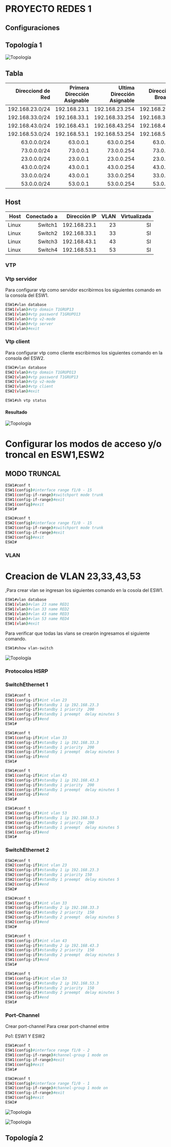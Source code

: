 
# PROYECTO REDES 1

## Configuraciones

## Topología 1
![Topología](img/t1.png)


## Tabla  

|Direcciond de Red|Primera Dirección Asignable|Ultima Dirección Asignable|Direccion de Broadcast|
|----------------:|--------------------------:|-------------------------:|--------------------:|
| 192.168.23.0/24 | 192.168.23.1              | 192.168.23.254           |192.168.23.255       |
| 192.168.33.0/24 | 192.168.33.1              | 192.168.33.254           |192.168.33.255       |
| 192.168.43.0/24 | 192.168.43.1              | 192.168.43.254           |192.168.43.255       |
| 192.168.53.0/24 | 192.168.53.1              | 192.168.53.254           |192.168.53.255       |
| 63.0.0.0/24     | 63.0.0.1                  | 63.0.0.254               |63.0.0.255           |
| 73.0.0.0/24     | 73.0.0.1                  | 73.0.0.254               |73.0.0.255           |
| 23.0.0.0/24     | 23.0.0.1                  | 23.0.0.254               |23.0.0.255           |
| 43.0.0.0/24     | 43.0.0.1                  | 43.0.0.254               |43.0.0.255           |
| 33.0.0.0/24     | 43.0.0.1                  | 33.0.0.254               |33.0.0.255           |
| 53.0.0.0/24     | 53.0.0.1                  | 53.0.0.254               |53.0.0.255           |

## Host

| Host  | Conectado a | Dirección IP  | VLAN  | Virtualizada |
|------:|------------:| -------------:|-----: |-------------:|
| Linux | Switch1     | 192.168.23.1  |   23  |      SI      |
| Linux | Switch2     | 192.168.33.1  |   33  |      SI      |
| Linux | Switch3     | 192.168.43.1  |   43  |      SI      |
| Linux | Switch4     | 192.168.53.1  |   53  |      SI      |

### VTP

### Vtp servidor
Para configurar vtp como servidor escribirmos los siguientes comando en la consola del ESW1.
```sh
ESW1#vlan database
ESW1(vlan)#vtp domain T1GRUP13
ESW1(vlan)#vtp password T1GRUPO13
ESW1(vlan)#vtp v2-mode
ESW1(vlan)#vtp server
ESW1(vlan)#exit
```

### Vtp client
Para configurar vtp como cliente escribirmos los siguientes comando en la consola del ESW2.
```sh
ESW2#vlan database
ESW2(vlan)#vtp domain T1GRUPO13
ESW2(vlan)#vtp password T1GRUP13
ESW2(vlan)#vtp v2-mode
ESW2(vlan)#vtp client
ESW2(vlan)#exit
```

```sh
ESW1#sh vtp status
```
#### Resultado
![Topología](img/vtp1.png)

# Configurar los modos de acceso y/o troncal en ESW1,ESW2 


## MODO TRUNCAL

```sh
ESW1#conf t
ESW1(config)#interface range f1/0 - 15
ESW1(config-if-range)#switchport mode trunk
ESW1(config-if-range)#exit
ESW1(config)#exit
ESW1#
```

```sh
ESW2#conf t
ESW2(config)#interface range f1/0 - 15
ESW2(config-if-range)#switchport mode trunk
ESW2(config-if-range)#exit
ESW2(config)#exit
ESW2#
```





### VLAN
# Creacion de VLAN 23,33,43,53
,Para crear vlan se ingresan los siguientes comando en la cosola del ESW1.
```sh
ESW1#vlan database
ESW1(vlan)#vlan 23 name RED1
ESW1(vlan)#vlan 33 name RED2
ESW1(vlan)#vlan 43 name RED3
ESW1(vlan)#vlan 53 name RED4
ESW1(vlan)#exit
```
Para verificar que todas las vlans se crearón ingresamos  el siguiente comando.
```sh
ESW1#show vlan-switch
```
![Topología](img/vlan1.png)


### Protocolos HSRP 

### SwitchEthernet 1
```sh
ESW1#conf t
ESW1(config-if)#int vlan 23
ESW1(config-if)#standby 1 ip 192.168.23.3
ESW1(config-if)#standby 1 priority  200
ESW1(config-if)#standby 1 preempt  delay minutes 5
ESW1(config-if)#end
ESW1#
```
```sh
ESW1#conf t
ESW1(config-if)#int vlan 33
ESW1(config-if)#standby 1 ip 192.168.33.3
ESW1(config-if)#standby 1 priority  200
ESW1(config-if)#standby 1 preempt  delay minutes 5
ESW1(config-if)#end
ESW1#
```

```sh
ESW1#conf t
ESW1(config-if)#int vlan 43
ESW1(config-if)#standby 1 ip 192.168.43.3
ESW1(config-if)#standby 1 priority  200
ESW1(config-if)#standby 1 preempt  delay minutes 5
ESW1(config-if)#end
ESW1#
```
```sh
ESW1#conf t
ESW1(config-if)#int vlan 53
ESW1(config-if)#standby 1 ip 192.168.53.3
ESW1(config-if)#standby 1 priority  200
ESW1(config-if)#standby 1 preempt  delay minutes 5
ESW1(config-if)#end
ESW1#
```


### SwitchEthernet 2

```sh
ESW2#conf t
ESW2(config-if)#int vlan 23
ESW2(config-if)#standby 1 ip 192.168.23.3
ESW2(config-if)#standby 1 priority 150
ESW2(config-if)#standby 1 preempt  delay minutes 5
ESW2(config-if)#end
ESW2#
```
```sh
ESW2#conf t
ESW1(config-if)#int vlan 33
ESW2(config-if)#standby 2 ip 192.168.33.3
ESW2(config-if)#standby 2 priority  150
ESW2(config-if)#standby 2 preempt  delay minutes 5
ESW2(config-if)#end
ESW2#
```

```sh
ESW1#conf t
ESW1(config-if)#int vlan 43
ESW1(config-if)#standby 2 ip 192.168.43.3
ESW1(config-if)#standby 2 priority  150
ESW1(config-if)#standby 2 preempt  delay minutes 5
ESW1(config-if)#end
ESW1#
```
```sh
ESW1#conf t
ESW1(config-if)#int vlan 53
ESW1(config-if)#standby 2 ip 192.168.53.3
ESW1(config-if)#standby 2 priority  150
ESW1(config-if)#standby 2 preempt  delay minutes 5
ESW1(config-if)#end
ESW1#
```

### Port-Channel
Crear port-channel
Para crear port-channel entre

Po1: ESW1 Y ESW2

```sh
ESW1#conf t
ESW1(config)#interface range f1/0 - 2
ESW1(config-if-range)#channel-group 1 mode on
ESW1(config-if-range)#exit
ESW1(config)#exit
ESW1#

ESW2#conf t
ESW2(config)#interface range f1/0 - 1
ESW2(config-if-range)#channel-group 1 mode on
ESW2(config-if-range)#exit
ESW2(config)#exit
ESW2#
```

![Topología](img/h1.png)

![Topología](img/h2.png)

## Topología 2
